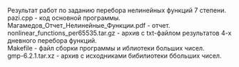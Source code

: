 Результат работ по заданию перебора нелинейных функций 7 степени. <br />
pazi.cpp - код основной программы. <br />
Магамедов_Отчет_Нелинейные_Функции.pdf - отчет. <br />
nonlinear_functions_per65535.tar.gz - архив с txt-файлом результатов 4-х дневного перебора функций. <br />
Makefile - файл сборки программы и иблиотеки больших чисел. <br />
gmp-6.2.1.tar.xz - архив с исходниками бибилиотеки ббольших чисел.
